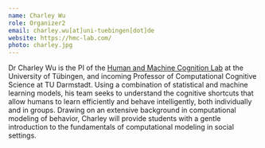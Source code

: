 ```yaml
---
name: Charley Wu
role: Organizer2
email: charley.wu[at]uni-tuebingen[dot]de
website: https://hmc-lab.com/
photo: charley.jpg
---
```


Dr Charley Wu is the PI of the [Human and Machine Cognition Lab](https://www.hmc-lab.com) at the University of Tübingen, and incoming Professor of Computational Cognitive Science at TU Darmstadt. Using a combination of statistical and machine learning models, his team seeks to understand the cognitive shortcuts that allow humans to learn efficiently and behave intelligently, both individually and in groups. Drawing on an extensive background in computational modeling of behavior, Charley will provide students with a gentle introduction to the fundamentals of computational modeling in social settings.


<!--[Schedule an appointment](https://doodle.com/mm/1745735297/book-a-time){: .btn .btn-outline }-->
